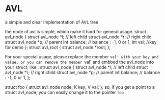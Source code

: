 AVL
===

a simple and clear implementation of AVL tree

the node of avl is simple, which make it hard for general usage.
struct avl_node {
        struct avl_node *l;   // left child
        struct avl_node *r;  // right child
        struct avl_node *p;  // parent
        int balance;  		// balance : -1, 0 or 1, 
        int val;  //key for demo
};
struct avl_root {
        struct avl_node *root;
};

For your special usage, please replace the member `val' with your key and value, or you can remove the member `val' 
and embbed the avl_node into your struct, like :
struct avl_node {
        struct avl_node *l;   // left child
        struct avl_node *r;  // right child
        struct avl_node *p;  // parent
        int balance;  		// balance : -1, 0 or 1, 
};

struct foo {
    struct avl_node node;
    K key;
    V val;
};
so, if you get a point to a struct avl_node, you can easily change it to the pointer `foo`
